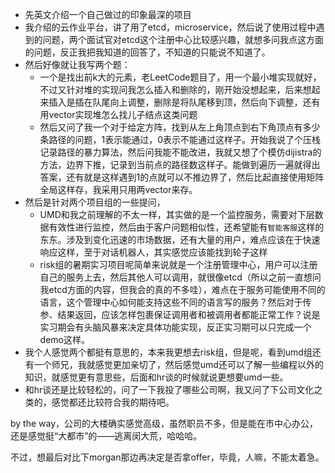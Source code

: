 - 先英文介绍一个自己做过的印象最深的项目
- 我介绍的云作业平台，讲了用了etcd，microservice，然后说了使用过程中遇到的问题，两个面试官对etcd这个注册中心比较感兴趣，就想多问我点这方面的问题，反正我把我知道的回答了，不知道的只能说不知道了。
- 然后好像就让我写两个题：
	- 一个是找出前k大的元素，老LeetCode题目了，用一个最小堆实现就好，不过又针对堆的实现问我怎么插入和删除的，刚开始没想起来，后来想起来插入是插在队尾向上调整，删除是将队尾移到顶，然后向下调整，还有用vector实现堆怎么找儿子结点这类问题
	- 然后又问了我一个对于给定方阵，找到从左上角顶点到右下角顶点有多少条路径的问题，1表示能通过，0表示不能通过这样子。开始我说了个压栈记录路径的暴力算法，然后问我能不能改进，我就又想了个模仿dijistra的方法，边界下推，记录到当前点的路径数这样子。能做到遍历一遍就得出答案，还有就是这样遇到1的点就可以不推边界了，然后比起直接使用矩阵全局这样存，我采用只用两vector来存。
- 然后是针对两个项目组的一些提问，
	- UMD和我之前理解的不太一样，其实做的是一个监控服务，需要对下层数据有效性进行监控，然后由于客户问题相似性，还希望能有`智能客服`这样的东东。涉及到变化迅速的市场数据，还有大量的用户，难点应该在于快速响应这样，至于对话机器人，其实感觉应该能找到轮子这样
	- risk组的暑期实习项目呢简单来说就是一个注册管理中心，用户可以注册自己的服务上去，然后其他人可以调用，就很像etcd（所以之前一直想问我etcd方面的内容，但我会的真的不多哇），难点在于服务可能使用不同的语言，这个管理中心如何能支持这些不同的语言写的服务？然后对于传参、结果返回，应该怎样包裹保证调用者和被调用者都能正常工作？说是实习期会有头脑风暴来决定具体功能实现，反正实习期可以只完成一个demo这样。
- 我个人感觉两个都挺有意思的，本来我更想去risk组，但是呢，看到umd组还有一个师兄，我就感觉更加亲切了，然后感觉umd还可以了解一些编程以外的知识，就感觉更有意思些，后面和hr谈的时候就说更想要umd一些。
- 和hr谈还是比较轻松的，问了一下我投了哪些公司啊，我又问了下公司文化之类的，感觉都还比较符合我的期待吧。



by the way，公司的大楼确实感觉高级，虽然职员不多，但是能在市中心办公，还是感觉挺“大都市”的——逃离闵大荒，哈哈哈。

不过，想最后对比下morgan那边再决定是否拿offer，毕竟，人嘛，不能太着急。


